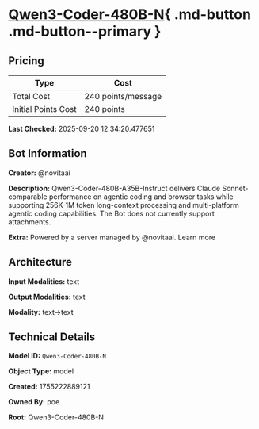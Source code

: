 # [Qwen3-Coder-480B-N](https://poe.com/Qwen3-Coder-480B-N){ .md-button .md-button--primary }

## Pricing

| Type | Cost |
|------|------|
| Total Cost | 240 points/message |
| Initial Points Cost | 240 points |

**Last Checked:** 2025-09-20 12:34:20.477651


## Bot Information

**Creator:** @novitaai

**Description:** Qwen3-Coder-480B-A35B-Instruct delivers Claude Sonnet-comparable performance on agentic coding and browser tasks while supporting 256K-1M token long-context processing and multi-platform agentic coding capabilities. The Bot does not currently support attachments.

**Extra:** Powered by a server managed by @novitaai. Learn more


## Architecture

**Input Modalities:** text

**Output Modalities:** text

**Modality:** text->text


## Technical Details

**Model ID:** `Qwen3-Coder-480B-N`

**Object Type:** model

**Created:** 1755222889121

**Owned By:** poe

**Root:** Qwen3-Coder-480B-N
